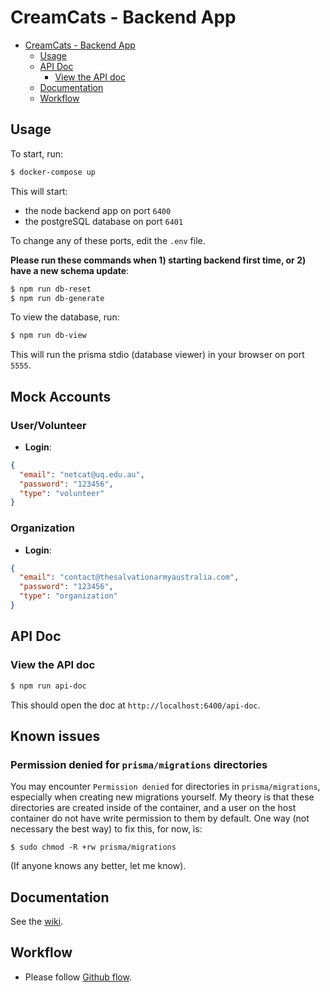 # CreamCats - Backend App

- [CreamCats - Backend App](#creamcats---backend-app)
  - [Usage](#usage)
  - [API Doc](#api-doc)
    - [View the API doc](#view-the-api-doc)
  - [Documentation](#documentation)
  - [Workflow](#workflow)

## Usage

To start, run:

```sh
$ docker-compose up
```

This will start:

* the node backend app on port `6400`
* the postgreSQL database on port `6401`

To change any of these ports, edit the `.env` file.

**Please run these commands when 1) starting backend first time, or 2) have a new schema update**:

```sh
$ npm run db-reset
$ npm run db-generate
```

To view the database, run:

```sh
$ npm run db-view
```

This will run the prisma stdio (database viewer) in your browser on port `5555`.

## Mock Accounts

### User/Volunteer

* **Login**:

```json
{
  "email": "netcat@uq.edu.au",
  "password": "123456",
  "type": "volunteer"
}
```

### Organization

* **Login**:

```json
{
  "email": "contact@thesalvationarmyaustralia.com",
  "password": "123456",
  "type": "organization"
}
```

## API Doc

### View the API doc

```sh
$ npm run api-doc
```

This should open the doc at `http://localhost:6400/api-doc`.

## Known issues

### Permission denied for `prisma/migrations` directories

You may encounter `Permission denied` for directories in `prisma/migrations`, especially when creating new migrations yourself. My theory is that these directories are created inside of the container, and a user on the host container do not have write permission to them by default. One way (not necessary the best way) to fix this, for now, is:

```
$ sudo chmod -R +rw prisma/migrations
```

(If anyone knows any better, let me know).


## Documentation

See the [wiki](https://github.com/jayhuynh/be-creamcats/wiki).

## Workflow

* Please follow [Github flow](https://guides.github.com/introduction/flow/).
